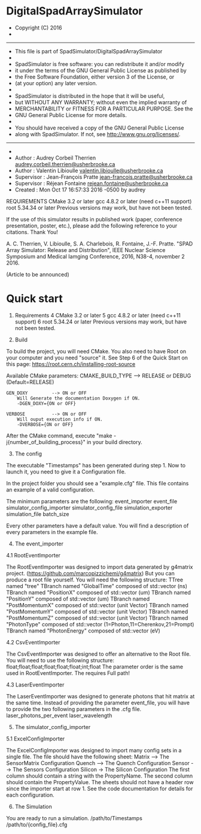 # DigitalSpadArraySimulator
 * Copyright (C) 2016
 *
 * ***********************************************************************
 * This file is part of SpadSimulator/DigitalSpadArraySimulator
 *
 * SpadSimulator is free software: you can redistribute it and/or modify
 * it under the terms of the GNU General Public License as published by
 * the Free Software Foundation, either version 3 of the License, or
 * (at your option) any later version.
 *
 * SpadSimulator is distributed in the hope that it will be useful,
 * but WITHOUT ANY WARRANTY; without even the implied warranty of
 * MERCHANTABILITY or FITNESS FOR A PARTICULAR PURPOSE.  See the
 * GNU General Public License for more details.
 *
 * You should have received a copy of the GNU General Public License
 * along with SpadSimulator.  If not, see <http://www.gnu.org/licenses/>.
 * ***********************************************************************
 *
 * Author      : Audrey Corbeil Therrien <audrey.corbeil.therrien@usherbrooke.ca>
 * Author      : Valentin Libioulle <valentin.libioulle@usherbrooke.ca>
 * Supervisor  : Jean-François Pratte <jean-francois.pratte@usherbrooke.ca>
 * Supervisor  : Réjean Fontaine <rejean.fontaine@usherbrooke.ca>
 * Created     : Mon Oct 17 16:57:33 2016 -0500 by audrey


REQUIREMENTS
CMake 3.2 or later
gcc 4.8.2 or later  (need c++11 support)
root 5.34.34 or later
Previous versions may work, but have not been tested.

If the use of this simulator results in published work (paper, conference presentation, poster, etc.),
please add the following reference to your citations.
Thank You!

A. C. Therrien, V. Libioulle, S. A. Charlebois, R. Fontaine, J.-F. Pratte.  "SPAD Array Simulator:
Release and Distribution", IEEE Nuclear Science Symposium and Medical Iamging Conference, 2016,
N38-4, november 2 2016.

(Article to be announced)

# Quick start

1. Requirements
  4 CMake 3.2 or later
  5 gcc 4.8.2 or later (need c++11 support)
  6 root 5.34.24 or later
Previous versions may work, but have not been tested.

2. Build

To build the project, you will need CMake.
You also need to have Root on your computer and you need "source" it. 
See Step 6 of the Quick Start on this page: https://root.cern.ch/installing-root-source 

Available CMake parameters:
    CMAKE_BUILD_TYPE --> RELEASE or DEBUG (Default=RELEASE)

    GEN_DOXY         --> ON or OFF
        Will Generate the documentation Doxygen if ON.
        -DGEN_DOXY={ON or OFF}

    VERBOSE          --> ON or OFF
        Will ouput execution info if ON.
        -DVERBOSE={ON or OFF}

After the CMake command, execute "make -j{number_of_building_process}" in your build directory.


3. The config

The executable "Timestamps" has been generated during step 1.
Now to launch it, you need to give it a Configuration file.

In the project folder you should see a "example.cfg" file.
This file contains an example of a valid configuration.

The minimum parameters are the following:
    event_importer
    event_file
    simulator_config_importer
    simulator_config_file
    simulation_exporter
    simulation_file
    batch_size

Every other parameters have a default value.
You will find a description of every parameters in the example file.

4. The event_importer

4.1 RootEventImporter

The RootEventImporter was designed to import data generated by g4matrix project. (https://github.com/marcopizzichemi/g4matrix)
But you can produce a root file yourself.
You will need the following structure:
    TTree named "tree"
        TBranch named "GlobalTime"    composed of std::vector<float> (ns)
        TBranch named "PositionX"     composed of std::vector<float> (um)
        TBranch named "PositionY"     composed of std::vector<float> (um)
        TBranch named "PostMomentumX" composed of std::vector<float> (unit Vector)
        TBranch named "PostMomentumY" composed of std::vector<float> (unit Vector)
        TBranch named "PostMomentumZ" composed of std::vector<float> (unit Vector)
        TBranch named "PhotonType"    composed of std::vector<int>   (1=Photon,11=Cherenkov,21=Prompt)
        TBranch named "PhotonEnergy"  composed of std::vector<float> (eV)

4.2 CsvEventImporter

The CsvEventImporter was designed to offer an alternative to the Root file.
You will need to use the following structure:
float;float;float;float;float;float;int;float
The parameter order is the same used in RootEventImporter.
The requires Full path!

4.3 LaserEventImporter

The LaserEventImporter was designed to generate photons that hit matrix at the same time.
Instead of providing the parameter event_file, you will have to provide the two following parameters in the .cfg file.
laser_photons_per_event
laser_wavelength

5. The simulator_config_importer

5.1 ExcelConfigImporter

The ExcelConfigImporter was designed to import many config sets in a single file.
The file should have the following sheet:
    Matrix --> The SensorMatrix Configuration
    Quench --> The Quench Configuration
    Sensor --> The Sensors Configuration
    Silicon -> The Silicon Configuration
The first column should contain a string with the PropertyName.
The second column should contain the PropertyValue.
The sheets should not have a header row since the importer start at row 1.
See the code documentation for details for each configuration.

6. The Simulation

You are ready to run a simulation.
/path/to/Timestamps /path/to/{config_file}.cfg
